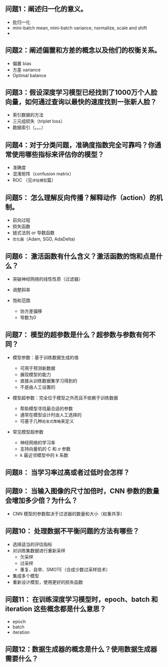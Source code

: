 ## 问题1：阐述归一化的意义。

* 批归一化
* mini-batch mean, mini-batch variance, normalize, scale and shift
* 







## 问题2：阐述偏置和方差的概念以及他们的权衡关系。

* 偏置 bias
* 方差 variance
* Optimal balance







## 问题3：假设深度学习模型已经找到了1000万个人脸向量，如何通过查询以最快的速度找到一张新人脸？

* 索引数据的方法
* 三元组损失（triplet loss）
* 数据索引（。。。）



## 问题4：对于分类问题，准确度指数完全可靠吗？你通常使用哪些指标来评估你的模型？

* 准确度
* 混淆矩阵（confusion matrix）
* ROC （见`评估模型`篇）









## 问题5： 怎么理解反向传播？解释动作（action）的机制。

* 前向过程
* 损失函数
* 链式法则 or 导数函数
* `优化器`（Adam, SGD, AdaDelta)









## 问题6： 激活函数有什么含义？激活函数的饱和点是什么？

* 突破神经网络的线性性质（过滤器）
* 调整斜率



* 饱和范围
    * 协方差偏移
    * 导数为0





## 问题7： 模型的超参数是什么？超参数与参数有何不同？

* 模型参数：基于训练数据生成的值
    * 可用于预测新数据
    * 展现模型的能力
    * 直接从训练数据集学习得到的
    * 不是由人工设置的
* 模型超参数：完全位于模型之外而且不依赖于训练数据
    * 帮助模型寻找最合适的参数
    * 通常在模型设计时由人工选择的
    * 可基于几种`启发式策略`来定义

* 常见模型超参数
    * 神经网络的学习率
    * 支持向量机的 C 和 σ 参数
    * k 最近邻模型中的 k 系数





## 问题8： 当学习率过高或者过低时会怎样？









## 问题9： 当输入图像的尺寸加倍时，CNN 参数的数量会增加多少倍？为什么？

* CNN 模型的参数取决于过滤器的数量和大小（权重共享）





## 问题10： 处理数据不平衡问题的方法有哪些？

* 选择适当的评估指标
* 对训练集数据进行重新采样
    * 欠采样
    * 过采样
    * 重复、自举、SMOTE（合成少数过采样技术）
* 集成多个模型
* 重新设计模型，使用更好的损失函数





## 问题11： 在训练深度学习模型时，epoch、batch 和 iteration 这些概念都是什么意思？

* epoch
* batch
* iteration





## 问题12：数据生成器的概念是什么？使用数据生成器需要什么？

